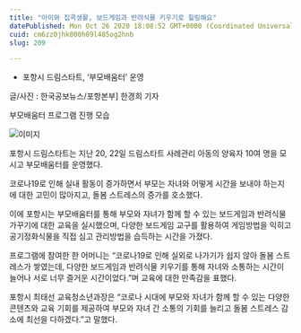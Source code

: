 ```yaml
---
title: "아이와 집콕생활, 보드게임과 반려식물 키우기로 힐링해요"
datePublished: Mon Oct 26 2020 18:08:52 GMT+0000 (Coordinated Universal Time)
cuid: cm6zz0jhk000h09l485og2hnb
slug: 209

---
```



- 포항시 드림스타트, ‘부모배움터’ 운영

글/사진 : 한국공보뉴스/포항본부] 한경희 기자

부모배움터 프로그램 진행 모습

![이미지](https://cdn.hashnode.com/res/hashnode/image/upload/v1739247430660/269a4637-ff31-4e06-9378-3d39d7443683.jpeg)

포항시 드림스타트는 지난 20, 22일 드림스타트 사례관리 아동의 양육자 10여 명을 모시고 부모배움터를 운영했다.

코로나19로 인해 실내 활동이 증가하면서 부모는 자녀와 어떻게 시간을 보내야 하는지에 대한 고민이 많아지고, 돌봄 스트레스의 증가를 호소했다.

이에 포항시는 부모배움터를 통해 부모와 자녀가 함께 할 수 있는 보드게임과 반려식물 가꾸기에 대한 교육을 실시했으며, 다양한 보드게임 교구를 활용하여 게임방법을 익히고 공기정화식물을 직접 심고 관리방법을 습득하는 시간을 가졌다.

프로그램에 참여한 한 어머니는 “코로나19로 인해 실외로 나가기가 쉽지 않아 돌봄 스트레스가 쌓였는데, 다양한 보드게임과 반려식물 키우기를 통해 자녀와 소통하는 시간이 늘어나 서로 너무 즐거운 시간이었다.”며 교육에 대한 만족감을 표했다.

포항시 최태선 교육청소년과장은 “코로나 시대에 부모와 자녀가 함께 할 수 있는 다양한 콘텐츠와 교육 기회를 제공하여 부모와 자녀 간 소통의 기회를 늘리고 돌봄 스트레스 감소에 최선을 다하겠다.”고 말했다.